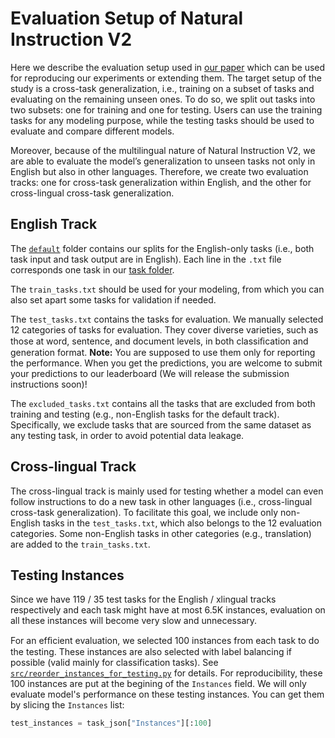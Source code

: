# Evaluation Setup of Natural Instruction V2

Here we describe the evaluation setup used in [our paper](https://arxiv.org/abs/2204.07705) which can be used for reproducing our experiments or extending them. The target setup of the study is a cross-task generalization, i.e., training on a subset of tasks and evaluating on the remaining unseen ones. To do so, we split out tasks into two subsets: one for training and one for testing. Users can use the training tasks for any modeling purpose, while the testing tasks should be used to evaluate and compare different models.

Moreover, because of the multilingual nature of Natural Instruction V2, we are able to evaluate the model’s generalization to unseen tasks not only in English but also in other languages. Therefore, we create two evaluation tracks: one for cross-task generalization within English, and the other for cross-lingual cross-task generalization.

## English Track

The [`default`](default) folder contains our splits for the English-only tasks (i.e., both task input and task output are in English). Each line in the `.txt` file corresponds one task in our [task folder](../tasks/).

The `train_tasks.txt` should be used for your modeling, from which you can also set apart some tasks for validation if needed.

The `test_tasks.txt` contains the tasks for evaluation. We manually selected 12 categories of tasks for evaluation. They cover diverse varieties, such as those at word, sentence, and document levels, in both classiﬁcation and generation format. **Note:** You are supposed to use them only for reporting the performance. When you get the predictions, you are welcome to submit your predictions to our leaderboard (We will release the submission instructions soon)!

The `excluded_tasks.txt` contains all the tasks that are excluded from both training and testing (e.g., non-English tasks for the default track). Specifically, we exclude tasks that are sourced from the same dataset as any testing task, in order to avoid potential data leakage.

## Cross-lingual Track

The cross-lingual track is mainly used for testing whether a model can even follow instructions to do a new task in other languages (i.e., cross-lingual cross-task generalization). To facilitate this goal, we include only non-English tasks in the `test_tasks.txt`, which also belongs to the 12 evaluation categories. Some non-English tasks in other categories (e.g., translation) are added to the `train_tasks.txt`.

## Testing Instances

Since we have 119 / 35 test tasks for the English / xlingual tracks respectively and each task might have at most 6.5K instances, evaluation on all these instances will become very slow and unnecessary.

For an efﬁcient evaluation, we selected 100 instances from each task to do the testing. These instances are also selected with label balancing if possible (valid mainly for classification tasks). See [`src/reorder_instances_for_testing.py`](src/reorder_instances_for_testing.py) for details. For reproducibility, these 100 instances are put at the begining of the `Instances` field. We will only evaluate model's performance on these testing instances. You can get them by slicing the `Instances` list:

```python
test_instances = task_json["Instances"][:100]
```
